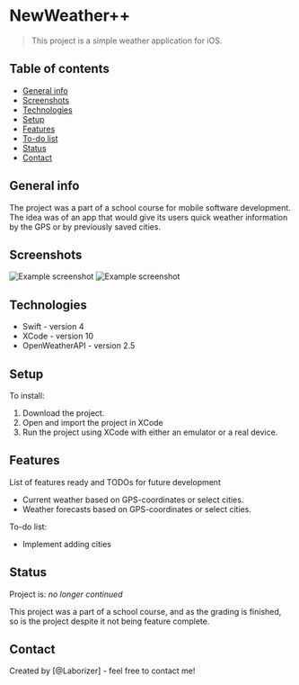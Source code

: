 # NewWeather++
> This project is a simple weather application for iOS.

## Table of contents
* [General info](#general-info)
* [Screenshots](#screenshots)
* [Technologies](#technologies)
* [Setup](#setup)
* [Features](#features)
* [To-do list](#todo-list)
* [Status](#status)
* [Contact](#contact)

## General info
The project was a part of a school course for mobile software development. The idea was of an app that would give its users
quick weather information by the GPS or by previously saved cities. 

## Screenshots
![Example screenshot](./img/screenshot.png)
![Example screenshot](./img/screenshot.png)

## Technologies
* Swift - version 4
* XCode - version 10
* OpenWeatherAPI - version 2.5

## Setup
To install: 

1. Download the project.
2. Open and import the project in XCode
3. Run the project using XCode with either an emulator or a real device.

## Features
List of features ready and TODOs for future development
* Current weather based on GPS-coordinates or select cities.
* Weather forecasts based on GPS-coordinates or select cities.

To-do list:
* Implement adding cities

## Status
Project is: _no longer continued_

This project was a part of a school course, and as the grading is finished, so is the project despite it
not being feature complete.

## Contact
Created by [@Laborizer] - feel free to contact me!
